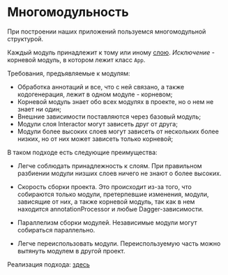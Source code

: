 # Многомодульность

При построении наших приложений пользуемся многомодульной структурой.

Каждый модуль принадлежит к тому или иному [слою](../architect.md).
*Исключение* - корневой модуль, в котором лежит класс `App`.

Требования, предъявляемые к модулям:

- Обработка аннотаций и все, что с ней связано, а также кодогенерация,
лежит в одном модуле - корневом;
- Корневой модуль знает обо всех модулях в проекте, но о нем не знает ни один;
- Внешние зависимости поставляются через базовый модуль;
- Модули слоя Interactor могут зависеть друг от друга;
- Модули более высоких слоев могут зависеть от нескольких более низких, но от них
может зависеть только корневой;

В таком подходе есть следующие преимущества:

- Легче соблюдать принадлежность к слоям. При правильном разбиении модули низших слоев
ничего не знают о более высоких.

- Скорость сборки проекта. Это происходит из-за того, что собираются только модули,
претерпевшие изменения, модули, зависящие от них, а также корневой модуль, так как
в нем находится annotationProcessor и любые Dagger-зависимости.

- Параллелизм сборки модулей. Независимые модули могут собираться параллельно.

- Легче переиспользовать модули. Переиспользуемую часть можно вытянуть
модулем в другой проект.


Реализация подхода: [здесь](../../../template/README.md)